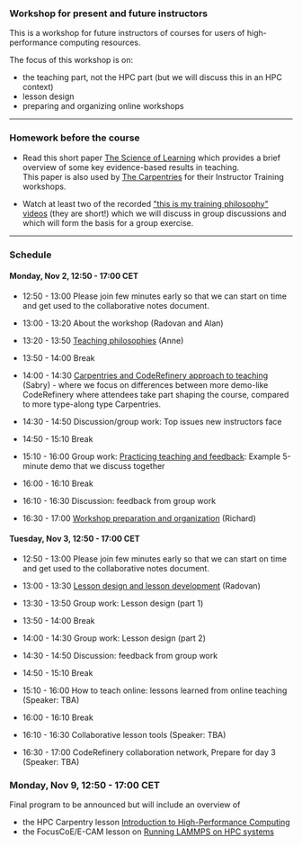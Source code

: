 

### Workshop for present and future instructors

This is a workshop for future instructors of courses for users
of high-performance computing resources.

The focus of this workshop is on:
- the teaching part, not the HPC part (but we will discuss this in an HPC context)
- lesson design
- preparing and organizing online workshops

---

### Homework before the course

- Read this short paper 
  [The Science of Learning](https://carpentries.github.io/instructor-training/files/papers/science-of-learning-2015.pdf) 
  which provides a brief overview of some key evidence-based results in teaching.  
  This paper is also used by [The Carpentries](https://carpentries.org/) for their Instructor Training workshops.

- Watch at least two of the recorded
  ["this is my training philosophy" videos](https://www.youtube.com/playlist?list=PLpLblYHCzJAAHF89P-GCjEXWC8CF-7nhX)
  (they are short!)
  which we will
  discuss in group discussions and which will form the basis for a group
  exercise.

---

### Schedule

#### Monday, Nov 2, 12:50 - 17:00 CET

- 12:50 - 13:00
  Please join few minutes early so that we can start on time and get used to
  the collaborative notes document.

- 13:00 - 13:20
  About the workshop
  (Radovan and Alan)

- 13:20 - 13:50
  [Teaching philosophies](https://coderefinery.github.io/instructor-training/02-teaching-philosophies/)
  (Anne)

- 13:50 - 14:00
  Break

- 14:00 - 14:30
  [Carpentries and CodeRefinery approach to teaching](https://coderefinery.github.io/instructor-training/03-teaching-style/)
  (Sabry) - where we focus on differences between more demo-like CodeRefinery where
  attendees take part shaping the course, compared to more type-along type Carpentries.

- 14:30 - 14:50
  Discussion/group work:
  Top issues new instructors face

- 14:50 - 15:10
  Break

- 15:10 - 16:00
  Group work:
  [Practicing teaching and feedback](https://coderefinery.github.io/instructor-training/06-teaching/):
  Example 5-minute demo that we discuss together

- 16:00 - 16:10
  Break

- 16:10 - 16:30
  Discussion: feedback from group work

- 16:30 - 17:00
  [Workshop preparation and organization](https://coderefinery.github.io/instructor-training/04-running-workshops/)
  (Richard)


#### Tuesday, Nov 3, 12:50 - 17:00 CET

- 12:50 - 13:00
  Please join few minutes early so that we can start on time and get used to
  the collaborative notes document.

- 13:00 - 13:30
  [Lesson design and lesson development](https://coderefinery.github.io/instructor-training/05-lesson-design/)
  (Radovan)

- 13:30 - 13:50
  Group work:
  Lesson design (part 1)

- 13:50 - 14:00
  Break

- 14:00 - 14:30
  Group work:
  Lesson design (part 2)

- 14:30 - 14:50
  Discussion: feedback from group work

- 14:50 - 15:10
  Break

- 15:10 - 16:00
  How to teach online: lessons learned from online teaching
  (Speaker: TBA)

- 16:00 - 16:10
  Break

- 16:10 - 16:30
  Collaborative lesson tools
  (Speaker: TBA)

- 16:30 - 17:00
  CodeRefinery collaboration network,
  Prepare for day 3
  (Speaker: TBA)


### Monday, Nov 9, 12:50 - 17:00 CET

Final program to be announced but will include an overview of
- the HPC Carpentry lesson [Introduction to High-Performance Computing](https://hpc-carpentry.github.io/hpc-intro/)
- the FocusCoE/E-CAM lesson on [Running LAMMPS on HPC systems](https://fzj-jsc.github.io/tuning_lammps/)
